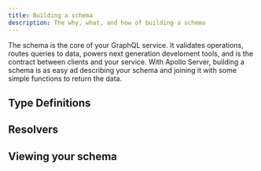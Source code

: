```yaml
---
title: Building a schema
description: The why, what, and how of building a schema
---
```


The schema is the core of your GraphQL service. It validates operations, routes queries to data, powers next generation develoment tools, and is the contract between clients and your service. With Apollo Server, building a schema is as easy ad describing your schema and joining it with some simple functions to return the data.

<h2 id="type-definitions">Type Definitions</h2>

<h2 id="resolvers">Resolvers</h2>

<h2 id="viewing">Viewing your schema</h2>
